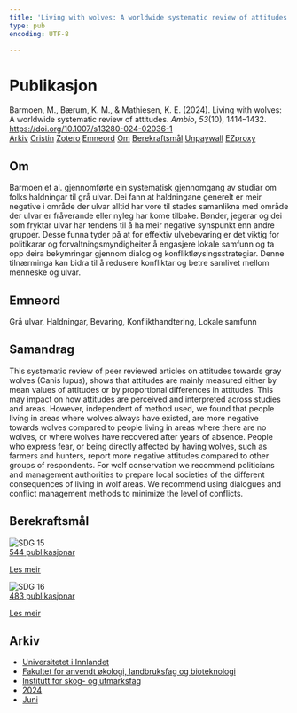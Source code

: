 ```yaml
---
title: 'Living with wolves: A worldwide systematic review of attitudes'
type: pub
encoding: UTF-8

---
```

<h1>Publikasjon</h1>
<article id="csl-bib-container-I74TTPBY" class="csl-bib-container">
  <div class="csl-bib-body"> <div class="csl-entry">Barmoen, M., Bærum, K. M., &#38; Mathiesen, K. E. (2024). Living with wolves: A worldwide systematic review of attitudes. <i>Ambio</i>, <i>53</i>(10), 1414–1432. <a href="https://doi.org/10.1007/s13280-024-02036-1">https://doi.org/10.1007/s13280-024-02036-1</a></div> </div>
  <div class="csl-bib-buttons">
    <a href="#taxonomy-article-I74TTPBY" alt="archive" class="csl-bib-button">Arkiv</a>
    <a href="https://app.cristin.no/results/show.jsf?id=2273525" alt="Cristin" class="csl-bib-button">Cristin</a>
    <a href="http://zotero.org/groups/5881554/items/I74TTPBY" alt="Zotero" class="csl-bib-button">Zotero</a>
    <a href="#keywords-article-I74TTPBY" alt="keywords" class="csl-bib-button">Emneord</a>
    <a href="#about-article-I74TTPBY" alt="about_pub" class="csl-bib-button">Om</a>
    <a href="#sdg-article-I74TTPBY" alt="sdg" class="csl-bib-button">Berekraftsmål</a>
    <a href="https://link.springer.com/content/pdf/10.1007/s13280-024-02036-1.pdf" alt="Unpaywall" class="csl-bib-button">Unpaywall</a>
    <a href="https://link.springer.com/content/pdf/10.1007/s13280-024-02036-1.pdf" alt="EZproxy" class="csl-bib-button">EZproxy</a>
  </div>
  <div id="csl-bib-meta-container-I74TTPBY"></div>
</article>
<div id="csl-bib-meta-I74TTPBY" class="csl-bib-meta">
  <article id="about-article-I74TTPBY" class="about_pub-article">
    <h1>Om</h1>
    Barmoen et al. gjennomførte ein systematisk gjennomgang av studiar om folks haldningar til grå ulvar. Dei fann at haldningane generelt er meir negative i område der ulvar alltid har vore til stades samanlikna med område der ulvar er fråverande eller nyleg har kome tilbake. Bønder, jegerar og dei som fryktar ulvar har tendens til å ha meir negative synspunkt enn andre grupper. Desse funna tyder på at for effektiv ulvebevaring er det viktig for politikarar og forvaltningsmyndigheiter å engasjere lokale samfunn og ta opp deira bekymringar gjennom dialog og konfliktløysingsstrategiar. Denne tilnærminga kan bidra til å redusere konfliktar og betre samlivet mellom menneske og ulvar.
  </article>
  <article id="keywords-article-I74TTPBY" class="keywords-article">
    <h1>Emneord</h1>
    Grå ulvar, Haldningar, Bevaring, Konflikthandtering, Lokale samfunn
  </article>
  <article id="abstract-article-I74TTPBY" class="abstract-article">
    <h1>Samandrag</h1>
    This systematic review of peer reviewed articles on attitudes towards gray wolves (Canis lupus), shows that attitudes are mainly measured either by mean values of attitudes or by proportional differences in attitudes. This may impact on how attitudes are perceived and interpreted across studies and areas. However, independent of method used, we found that people living in areas where wolves always have existed, are more negative towards wolves compared to people living in areas where there are no wolves, or where wolves have recovered after years of absence. People who express fear, or being directly affected by having wolves, such as farmers and hunters, report more negative attitudes compared to other groups of respondents. For wolf conservation we recommend politicians and management authorities to prepare local societies of the different consequences of living in wolf areas. We recommend using dialogues and conflict management methods to minimize the level of conflicts.
  </article>
  <article id="sdg-article-I74TTPBY" class="sdg-article">
    <h1>Berekraftsmål</h1>
    <div class="sdg-container"><div id="sdg15" class="sdg">
        <img src="{{< params subfolder >}}images/sdg/sdg15_nn.png" class="image" alt="SDG 15">
        <div class="sdg-overlay">
          <a href="{{< params subfolder >}}nn/archive/?sdg=15#archive" class="sdg-publication-count"><span>544</span> publikasjonar</a>
          <p><a href="https://fn.no/om-fn/fns-baerekraftsmaal/livet-paa-land?lang=nno-NO" class="sdg-read-more">Les meir</a></p>
        </div>
      </div> <div id="sdg16" class="sdg">
        <img src="{{< params subfolder >}}images/sdg/sdg16_nn.png" class="image" alt="SDG 16">
        <div class="sdg-overlay">
          <a href="{{< params subfolder >}}nn/archive/?sdg=16#archive" class="sdg-publication-count"><span>483</span> publikasjonar</a>
          <p><a href="https://fn.no/om-fn/fns-baerekraftsmaal/fred-rettferdighet-og-velfungerende-institusjoner?lang=nno-NO" class="sdg-read-more">Les meir</a></p>
        </div>
      </div></div>
  </article>
  <article id="taxonomy-article-I74TTPBY" class="taxonomy-article">
    <h1>Arkiv</h1>
    <ul>
      <li><a href="{{< params subfolder >}}nn/archive/?key=3DCRN523">Universitetet i Innlandet</a></li>
      <li><a href="{{< params subfolder >}}nn/archive/?key=T77LXH6D">Fakultet for anvendt økologi, landbruksfag og bioteknologi</a></li>
      <li><a href="{{< params subfolder >}}nn/archive/?key=7TRARPE3">Institutt for skog- og utmarksfag</a></li>
      <li><a href="{{< params subfolder >}}nn/archive/?key=A4XX8HDP">2024</a></li>
      <li><a href="{{< params subfolder >}}nn/archive/?key=7J8SDQWC">Juni</a></li>
    </ul>
  </article>
</div>
